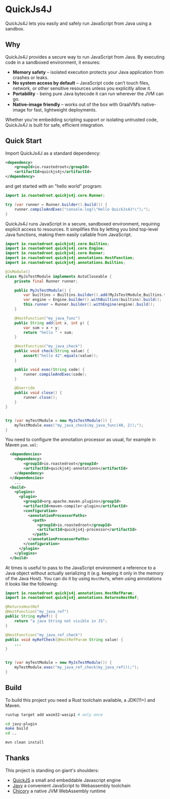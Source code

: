 # QuickJs4J

QuickJs4J lets you easily and safely run JavaScript from Java using a sandbox.

## Why

QuickJs4J provides a secure way to run JavaScript from Java. By executing code in a sandboxed environment, it ensures:

- **Memory safety** – isolated execution protects your Java application from crashes or leaks.
- **No system access by default** – JavaScript code can’t touch files, network, or other sensitive resources unless you explicitly allow it.
- **Portability** - being pure Java bytecode it can run wherever the JVM can go.
- **Native-image friendly** – works out of the box with GraalVM’s native-image for fast, lightweight deployments.

Whether you're embedding scripting support or isolating untrusted code, QuickJs4J is built for safe, efficient integration.

## Quick Start

Import QuickJs4J as a standard dependency:

```xml
<dependency>
    <groupId>io.roastedroot</groupId>
    <artifactId>quickjs4j</artifactId>
</dependency>
```

and get started with an "hello world" program:

```java
import io.roastedroot.quickjs4j.core.Runner;

try (var runner = Runner.builder().build()) {
    runner.compileAndExec("console.log(\"Hello QuickJs4J!\");");
}
```

QuickJs4J runs JavaScript in a secure, sandboxed environment, requiring explicit access to resources.
It simplifies this by letting you bind top-level Java functions, making them easily callable from JavaScript.

```java
import io.roastedroot.quickjs4j.core.Builtins;
import io.roastedroot.quickjs4j.core.Engine;
import io.roastedroot.quickjs4j.core.Runner;
import io.roastedroot.quickjs4j.annotations.HostFunction;
import io.roastedroot.quickjs4j.annotations.Builtins;

@JsModule()
class MyJsTestModule implements AutoCloseable {
    private final Runner runner;

    public MyJsTestModule() {
        var builtins = Builtins.builder().add(MyJsTestModule_Builtins.toBuiltins(this)).build();
        var engine = Engine.builder().withBuiltins(builtins).build();
        this.runner = Runner.builder().withEngine(engine).build();
    }

    @HostFunction("my_java_func")
    public String add(int x, int y) {
        var sum = x + y;
        return "hello " + sum;
    }

    @HostFunction("my_java_check")
    public void check(String value) {
        assert("hello 42".equals(value));
    }

    public void exec(String code) {
        runner.compileAndExec(code);
    }

    @Override
    public void close() {
        runner.close();
    }
}


try (var myTestModule = new MyJsTestModule()) {
    myTestModule.exec("my_java_check(my_java_func(40, 2));");
}
```

You need to configure the annotation processor as usual, for example in Maven `pom.xml`:

```xml
  <dependencies>
    <dependency>
        <groupId>io.roastedroot</groupId>
        <artifactId>quickjs4j-annotations</artifactId>
    </dependency>
  </dependencies>
    ...
  <build>
    <plugins>
      <plugin>
        <groupId>org.apache.maven.plugins</groupId>
        <artifactId>maven-compiler-plugin</artifactId>
        <configuration>
          <annotationProcessorPaths>
            <path>
              <groupId>io.roastedroot</groupId>
              <artifactId>quickjs4j-processor</artifactId>
            </path>
          </annotationProcessorPaths>
        </configuration>
      </plugin>
    </plugins>
  </build>
```

At times is useful to pass to the JavaScript environment a reference to a Java object without actually serializing it (e.g. keeping it only in the memory of the Java Host).
You can do it by using `HostRef`s, when using annotations it looks like the following:

```java
import io.roastedroot.quickjs4j.annotations.HostRefParam;
import io.roastedroot.quickjs4j.annotations.ReturnsHostRef;

@ReturnsHostRef
@HostFunction("my_java_ref")
public String myRef() {
    return "a java String not visible in JS";
}

@HostFunction("my_java_ref_check")
public void myRefCheck(@HostRefParam String value) {
    ...
}


try (var myTestModule = new MyJsTestModule()) {
    myTestModule.exec("my_java_ref_check(my_java_ref());");
}
```

## Build

To build this project you need a Rust toolchain available, a JDK(11+) and Maven.

```bash
rustup target add wasm32-wasip1 # only once

cd javy-plugin
make build
cd ..

mvn clean install
```

## Thanks

This project is standing on giant's shoulders:

- [QuickJS](https://bellard.org/quickjs/) a small and embeddable Javascript engine
- [Javy](https://github.com/bytecodealliance/javy) a convenient JavaScript to Webassembly toolchain
- [Chicory](https://chicory.dev/) a native JVM WebAssembly runtime
